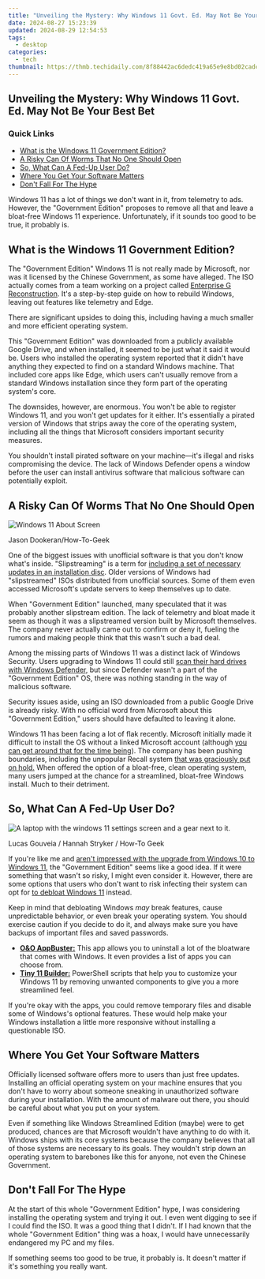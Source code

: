 ```yaml
---
title: "Unveiling the Mystery: Why Windows 11 Govt. Ed. May Not Be Your Best Bet"
date: 2024-08-27 15:23:39
updated: 2024-08-29 12:54:53
tags:
  - desktop
categories:
  - tech
thumbnail: https://thmb.techidaily.com/8f88442ac6dedc419a65e9e8bd02cadcc874f8f080f0e1330c1b328f3cf15bd0.jpg
---
```


## Unveiling the Mystery: Why Windows 11 Govt. Ed. May Not Be Your Best Bet

### Quick Links

* [What is the Windows 11 Government Edition?](https://on-screen-recording.techidaily.com/new-revolutionize-your-gaming-by-recording-on-win10-for-2024/)
* [A Risky Can Of Worms That No One Should Open](https://facebook-video-content.techidaily.com/updated-in-2024-streamline-your-video-search-on-facebook-tips-and-tricks/)
* [So, What Can A Fed-Up User Do?](https://tech-savvy.techidaily.com/pythons-role-in-harnessing-gpt-3/)
* [Where You Get Your Software Matters](https://visual-screen-recording.techidaily.com/step-by-step-guide-perfecting-voiceovers-in-filming-for-2024/)
* [Don't Fall For The Hype](https://sound-tweaking.techidaily.com/updated-youtube-sound-library/)

 Windows 11 has a lot of things we don't want in it, from telemetry to ads. However, the "Government Edition" proposes to remove all that and leave a bloat-free Windows 11 experience. Unfortunately, if it sounds too good to be true, it probably is.

##  What is the Windows 11 Government Edition? 

 The "Government Edition" Windows 11 is not really made by Microsoft, nor was it licensed by the Chinese Government, as some have alleged. The ISO actually comes from a team working on a project called [Enterprise G Reconstruction](https://github.com/xLSX285/EnterpriseG). It's a step-by-step guide on how to rebuild Windows, leaving out features like telemetry and Edge.

 There are significant upsides to doing this, including having a much smaller and more efficient operating system. 

 This "Government Edition" was downloaded from a publicly available Google Drive, and when installed, it seemed to be just what it said it would be. Users who installed the operating system reported that it didn't have anything they expected to find on a standard Windows machine. That included core apps like Edge, which users can't usually remove from a standard Windows installation since they form part of the operating system's core.

 The downsides, however, are enormous. You won't be able to register Windows 11, and you won't get updates for it either. It's essentially a pirated version of Windows that strips away the core of the operating system, including all the things that Microsoft considers important security measures.

 You shouldn't install pirated software on your machine—it's illegal and risks compromising the device. The lack of Windows Defender opens a window before the user can install antivirus software that malicious software can potentially exploit. 

##  A Risky Can Of Worms That No One Should Open

![Windows 11 About Screen](https://static1.howtogeekimages.com/wordpress/wp-content/uploads/2024/07/windows-11-about-screen.png) 

Jason Dookeran/How-To-Geek

 One of the biggest issues with unofficial software is that you don't know what's inside. "Slipstreaming" is a term for [including a set of necessary updates in an installation disc](https://www.techjunkie.com/what-is-slipstreaming/). Older versions of Windows had "slipstreamed" ISOs distributed from unofficial sources. Some of them even accessed Microsoft's update servers to keep themselves up to date.

 When "Government Edition" launched, many speculated that it was probably another slipstream edition. The lack of telemetry and bloat made it seem as though it was a slipstreamed version built by Microsoft themselves. The company never actually came out to confirm or deny it, fueling the rumors and making people think that this wasn't such a bad deal.

 Among the missing parts of Windows 11 was a distinct lack of Windows Security. Users upgrading to Windows 11 could still [scan their hard drives with Windows Defender](https://howto.techidaily.com/restore-missing-app-icon-on-lava-yuva-2-step-by-step-solutions-drfone-by-drfone-fix-android-problems-fix-android-problems/), but since Defender wasn't a part of the "Government Edition" OS, there was nothing standing in the way of malicious software.

 Security issues aside, using an ISO downloaded from a public Google Drive is already risky. With no official word from Microsoft about this "Government Edition," users should have defaulted to leaving it alone. 

 Windows 11 has been facing a lot of flak recently. Microsoft initially made it difficult to install the OS without a linked Microsoft account (although [you can get around that for the time being](https://fox-friendly.techidaily.com/updated-asus-mg28uq-elevating-your-visual-experience-to-new-heights-for-2024/)). The company has been pushing boundaries, including the unpopular Recall system [that was graciously put on hold.](https://youtube-docs.techidaily.com/ing-tips-select-the-top-5-url-shrinkers-for-youtube-for-2024/) When offered the option of a bloat-free, clean operating system, many users jumped at the chance for a streamlined, bloat-free Windows install. Much to their detriment. 

##  So, What Can A Fed-Up User Do?

![A laptop with the windows 11 settings screen and a gear next to it.](https://static1.howtogeekimages.com/wordpress/wp-content/uploads/2024/07/a-laptop-with-the-windows-11-settings-screen-and-a-gear-next-to-it.jpg) 

Lucas Gouveia / Hannah Stryker / How-To Geek

 If you're like me and [aren't impressed with the upgrade from Windows 10 to Windows 11](https://android-pokemon-go.techidaily.com/in-2024-why-does-the-pokemon-go-battle-league-not-available-on-oppo-reno-10-proplus-5g-drfone-by-drfone-virtual-android/), the "Government Edition" seems like a good idea. If it were something that wasn't so risky, I might even consider it. However, there are some options that users who don't want to risk infecting their system can opt for [to debloat Windows 11](https://sim-unlock.techidaily.com/in-2024-how-to-unlock-sim-cards-of-xiaomi-14-pro-without-puk-codes-by-drfone-android/) instead.

 Keep in mind that debloating Windows _may_ break features, cause unpredictable behavior, or even break your operating system. You should exercise caution if you decide to do it, and always make sure you have backups of important files and saved passwords. 

* [**O&O AppBuster:**](https://www.anrdoezrs.net/links/3607085/type/dlg/sid/UUhtgUeUpU2004226/https://www.oo-software.com/en/ooappbuster) This app allows you to uninstall a lot of the bloatware that comes with Windows. It even provides a list of apps you can choose from.
* **[Tiny 11 Builder:](https://github.com/ntdevlabs/tiny11builder)** PowerShell scripts that help you to customize your Windows 11 by removing unwanted components to give you a more streamlined feel.

 If you're okay with the apps, you could remove temporary files and disable some of Windows's optional features. These would help make your Windows installation a little more responsive without installing a questionable ISO.

##  Where You Get Your Software Matters

 Officially licensed software offers more to users than just free updates. Installing an official operating system on your machine ensures that you don't have to worry about someone sneaking in unauthorized software during your installation. With the amount of malware out there, you should be careful about what you put on your system.

 Even if something like Windows Streamlined Edition (maybe) were to get produced, chances are that Microsoft wouldn't have anything to do with it. Windows ships with its core systems because the company believes that all of those systems are necessary to its goals. They wouldn't strip down an operating system to barebones like this for anyone, not even the Chinese Government.

##  Don't Fall For The Hype

 At the start of this whole "Government Edition" hype, I was considering installing the operating system and trying it out. I even went digging to see if I could find the ISO. It was a good thing that I didn't. If I had known that the whole "Government Edition" thing was a hoax, I would have unnecessarily endangered my PC and my files.

 If something seems too good to be true, it probably is. It doesn't matter if it's something you really want.

<ins class="adsbygoogle"
     style="display:block"
     data-ad-format="autorelaxed"
     data-ad-client="ca-pub-7571918770474297"
     data-ad-slot="1223367746"></ins>



<ins class="adsbygoogle"
     style="display:block"
     data-ad-client="ca-pub-7571918770474297"
     data-ad-slot="8358498916"
     data-ad-format="auto"
     data-full-width-responsive="true"></ins>
